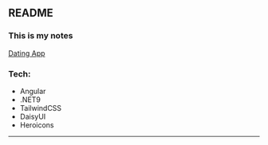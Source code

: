## README
### This is my notes

[Dating App](https://jongkeshjuit.github.io/my-note/Study/Web/)

### Tech:
- Angular
- .NET9
- TailwindCSS
- DaisyUI
- Heroicons
---
